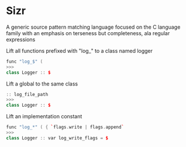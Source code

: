 
# Sizr

A generic source pattern matching language focused on the C language family
with an emphasis on terseness but completeness, ala regular expressions

Lift all functions prefixed with "log\_" to a class named logger
```Cpp
func "log_$" (
>>>
class Logger :: $
```

Lift a global to the same class

```Cpp
:: log_file_path
>>>
class Logger :: $
```

Lift an implementation constant

```Cpp
func "log_*" ( { `flags.write | flags.append`
>>>
class Logger :: var log_write_flags = $
```



